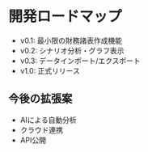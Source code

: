 # 開発ロードマップ

- v0.1: 最小限の財務諸表作成機能
- v0.2: シナリオ分析・グラフ表示
- v0.3: データインポート/エクスポート
- v1.0: 正式リリース

## 今後の拡張案
- AIによる自動分析
- クラウド連携
- API公開 